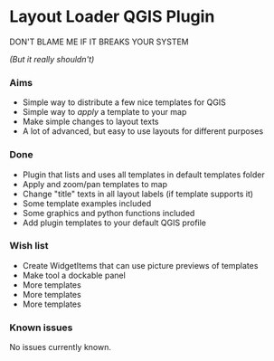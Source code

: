 # Layout Loader QGIS Plugin
DON'T BLAME ME IF IT BREAKS YOUR SYSTEM

_(But it really shouldn't)_

### Aims
* Simple way to distribute a few nice templates for QGIS
* Simple way to _apply_ a template to your map
* Make simple changes to layout texts
* A lot of advanced, but easy to use layouts for different purposes

### Done
* Plugin that lists and uses all templates in default templates folder
* Apply and zoom/pan templates to map
* Change "title" texts in all layout labels (if template supports it)
* Some template examples included
* Some graphics and python functions included
* Add plugin templates to your default QGIS profile

### Wish list
* Create WidgetItems that can use picture previews of templates
* Make tool a dockable panel
* More templates
* More templates
* More templates

### Known issues
No issues currently known.
